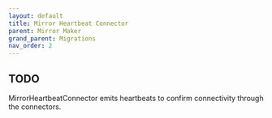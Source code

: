 ```yaml
---
layout: default
title: Mirror Heartbeat Connector
parent: Mirror Maker
grand_parent: Migrations
nav_order: 2
---
```


## TODO

MirrorHeartbeatConnector emits heartbeats to confirm connectivity through the connectors.